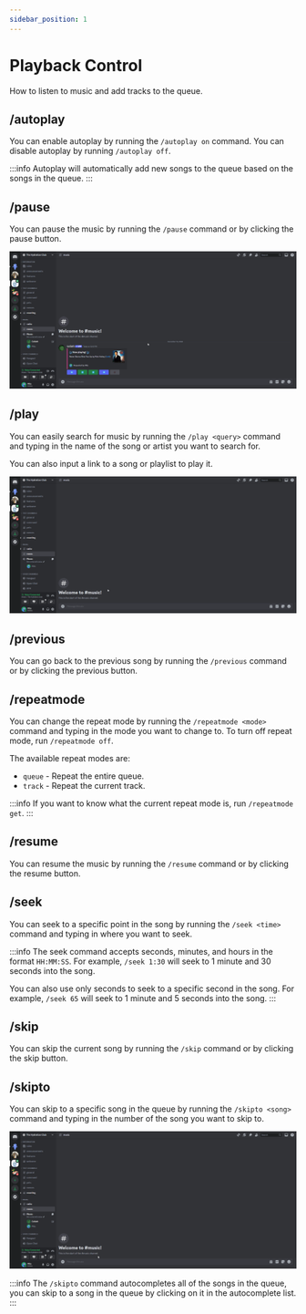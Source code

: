 ```yaml
---
sidebar_position: 1
---
```


# Playback Control
How to listen to music and add tracks to the queue.

## /autoplay
You can enable autoplay by running the `/autoplay on` command. You can disable autoplay by running `/autoplay off`.

:::info
Autoplay will automatically add new songs to the queue based on the songs in the queue.
:::

## /pause
You can pause the music by running the `/pause` command or by clicking the pause button.

![Pause Button Usage](./img/pause_button.gif)

## /play
You can easily search for music by running the `/play <query>` command and typing in the name of the song or artist you want to search for.

You can also input a link to a song or playlist to play it.

![Play Command Usage](./img/play_command.gif)

## /previous
You can go back to the previous song by running the `/previous` command or by clicking the previous button.

## /repeatmode
You can change the repeat mode by running the `/repeatmode <mode>` command and typing in the mode you want to change to. To turn off repeat mode, run `/repeatmode off`.

The available repeat modes are:
- `queue` - Repeat the entire queue.
- `track` - Repeat the current track.

:::info
If you want to know what the current repeat mode is, run `/repeatmode get`.
:::

## /resume 
You can resume the music by running the `/resume` command or by clicking the resume button.

## /seek
You can seek to a specific point in the song by running the `/seek <time>` command and typing in where you want to seek.

:::info
The seek command accepts seconds, minutes, and hours in the format `HH:MM:SS`. For example, `/seek 1:30` will seek to 1 minute and 30 seconds into the song.

You can also use only seconds to seek to a specific second in the song. For example, `/seek 65` will seek to 1 minute and 5 seconds into the song.
:::

## /skip
You can skip the current song by running the `/skip` command or by clicking the skip button.

## /skipto
You can skip to a specific song in the queue by running the `/skipto <song>` command and typing in the number of the song you want to skip to.

![Skip to Command Usage](./img/skip_to_command.gif)

:::info
The `/skipto` command autocompletes all of the songs in the queue, you can skip to a song in the queue by clicking on it in the autocomplete list.
:::
